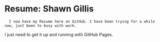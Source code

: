 #          Resume: Shawn Gillis
      I now have my Resume here on GitHub. I have been trying for a while now, just been to busy with work.
I just need to get it up and running with GitHub Pages. 
